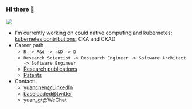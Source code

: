 ### Hi there 👋

![](https://github-readme-stats.vercel.app/api?username=yuanchen8911&theme=buefy&show_icons=true)
<!--
**yuanchen8911/yuanchen8911** is a ✨ _special_ ✨ repository because its `README.md` (this file) appears on your GitHub profile.
-->

- I’m currently working on could native computing and kubernetes: [kubernetes contributions](https://k8s.devstats.cncf.io/d/66/developer-activity-counts-by-companies?orgId=1&var-period_name=Last%202%20years&var-metric=contributions&var-repogroup_name=All&var-repo_name=kubernetes&var-country_name=All&var-companies=Apple%20Inc.), CKA and CKAD
- Career path  
   - `R -> R&d -> r&D -> D`
   - `Research Scientist -> Ressearch Engineer -> Software Architect -> Software Engineer`     
   - [Research publications](https://scholar.google.com/citations?pli=1&authuser=1&user=4jfyJaoAAAAJ)
   - [Patents](https://patft.uspto.gov/netacgi/nph-Parser?Sect1=PTO2&Sect2=HITOFF&u=%2Fnetahtml%2FPTO%2Fsearch-adv.htm&r=0&f=S&l=50&d=PTXT&RS=%28IN%2FChen-Yuan+AND+%28AN%2FHewlett+OR+AN%2FMicro%29%29&Refine=Refine+Search&Query=IN%2FChen-Yuan+AND+%28AN%2FHewlett+OR+AN%2FMicro%29)
- Contact: 
    - [yuanchen@LinkedIn](https://www.linkedin.com/in/yuanchen/)
    - [baseloaded@twitter](https://twitter.com/baseloaded)
    - yuan_gt@WeChat
